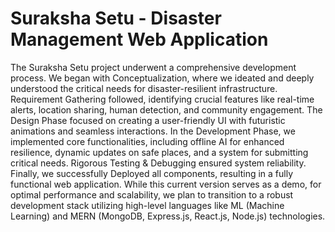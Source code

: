 # Suraksha Setu - Disaster Management Web Application

The Suraksha Setu project underwent a comprehensive development process. We began with Conceptualization, where we ideated and deeply understood the critical needs for disaster-resilient infrastructure. Requirement Gathering followed, identifying crucial features like real-time alerts, location sharing, human detection, and community engagement. The Design Phase focused on creating a user-friendly UI with futuristic animations and seamless interactions. In the Development Phase, we implemented core functionalities, including offline AI for enhanced resilience, dynamic updates on safe places, and a system for submitting critical needs. Rigorous Testing & Debugging ensured system reliability. Finally, we successfully Deployed all components, resulting in a fully functional web application. While this current version serves as a demo, for optimal performance and scalability, we plan to transition to a robust development stack utilizing high-level languages like ML (Machine Learning) and MERN (MongoDB, Express.js, React.js, Node.js) technologies.
